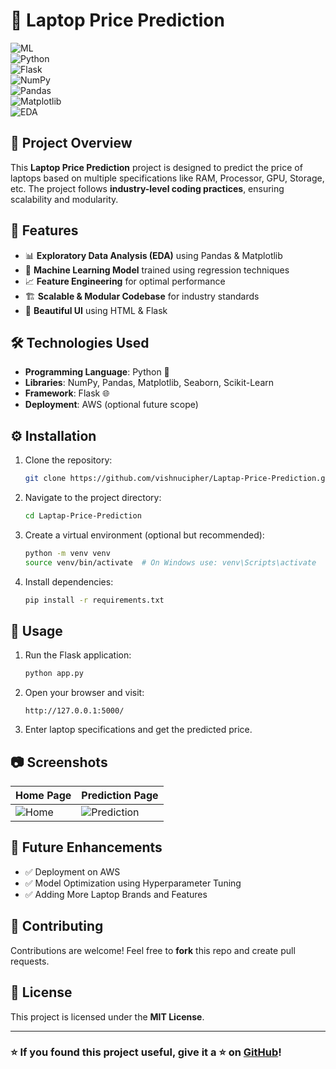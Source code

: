 # 🚀 Laptop Price Prediction

![ML](https://img.shields.io/badge/Machine%20Learning-%E2%9C%94-blue)  
![Python](https://img.shields.io/badge/Python-3.8%2B-blue?style=flat&logo=python)  
![Flask](https://img.shields.io/badge/Flask-%E2%9C%94-green?style=flat&logo=flask)  
![NumPy](https://img.shields.io/badge/NumPy-%E2%9C%94-orange?style=flat&logo=numpy)  
![Pandas](https://img.shields.io/badge/Pandas-%E2%9C%94-darkblue?style=flat&logo=pandas)  
![Matplotlib](https://img.shields.io/badge/Matplotlib-%E2%9C%94-red?style=flat&logo=matplotlib)  
![EDA](https://img.shields.io/badge/Exploratory%20Data%20Analysis-%E2%9C%94-purple)  

## 📌 Project Overview

This **Laptop Price Prediction** project is designed to predict the price of laptops based on multiple specifications like RAM, Processor, GPU, Storage, etc. The project follows **industry-level coding practices**, ensuring scalability and modularity.

## 🌟 Features
- 📊 **Exploratory Data Analysis (EDA)** using Pandas & Matplotlib
- 🔢 **Machine Learning Model** trained using regression techniques
- 📈 **Feature Engineering** for optimal performance
- 🏗 **Scalable & Modular Codebase** for industry standards
- 🎨 **Beautiful UI** using HTML & Flask

## 🛠 Technologies Used
- **Programming Language**: Python 🐍
- **Libraries**: NumPy, Pandas, Matplotlib, Seaborn, Scikit-Learn
- **Framework**: Flask 🌐
- **Deployment**: AWS (optional future scope)

## ⚙️ Installation
1. Clone the repository:
   ```bash
   git clone https://github.com/vishnucipher/Laptap-Price-Prediction.git
   ```
2. Navigate to the project directory:
   ```bash
   cd Laptap-Price-Prediction
   ```
3. Create a virtual environment (optional but recommended):
   ```bash
   python -m venv venv
   source venv/bin/activate  # On Windows use: venv\Scripts\activate
   ```
4. Install dependencies:
   ```bash
   pip install -r requirements.txt
   ```

## 🚀 Usage
1. Run the Flask application:
   ```bash
   python app.py
   ```
2. Open your browser and visit:
   ```
   http://127.0.0.1:5000/
   ```
3. Enter laptop specifications and get the predicted price.

## 📷 Screenshots
| Home Page | Prediction Page |
|-----------|----------------|
| ![Home](https://via.placeholder.com/400x250?text=Home+Page) | ![Prediction](https://via.placeholder.com/400x250?text=Prediction+Page) |

## 📌 Future Enhancements
- ✅ Deployment on AWS
- ✅ Model Optimization using Hyperparameter Tuning
- ✅ Adding More Laptop Brands and Features

## 🤝 Contributing
Contributions are welcome! Feel free to **fork** this repo and create pull requests.

## 📜 License
This project is licensed under the **MIT License**.

---
### ⭐ If you found this project useful, give it a ⭐ on [GitHub](https://github.com/vishnucipher/Laptap-Price-Prediction)!

